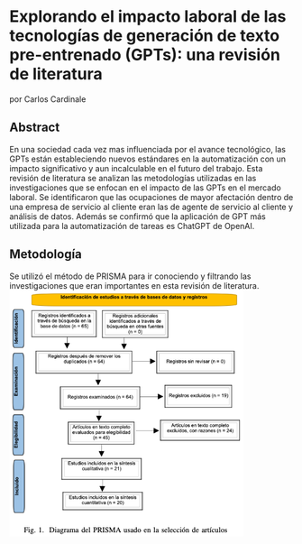 # Explorando el impacto laboral de las tecnologías de generación de texto pre-entrenado (GPTs): una revisión de literatura
por Carlos Cardinale

## Abstract
En una sociedad cada vez mas influenciada por el avance tecnológico, las GPTs están estableciendo nuevos estándares en la automatización con un impacto significativo y aun incalculable en el futuro del trabajo. Esta revisión de literatura se analizan las metodologías utilizadas en las investigaciones que se enfocan en el impacto de las GPTs en el mercado laboral. Se identificaron que las ocupaciones de mayor afectación dentro de una empresa de servicio al cliente eran las de agente de servicio al cliente y análisis de datos. Además se confirmó que la aplicación de GPT más utilizada para la automatización de tareas es ChatGPT de OpenAI.

## Metodología
Se utilizó el método de PRISMA para ir conociendo y filtrando las investigaciones que eran importantes en esta
revisión de literatura. 
![Texto alternativo](imagenes/imagen1.png)